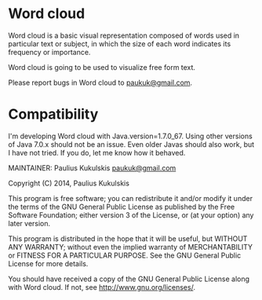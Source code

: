 Word cloud
==========

Word cloud is a basic visual representation composed of words used in 
particular text or subject, in which the size of each word indicates its 
frequency or importance. 

Word cloud is going to be used to visualize free form text.

Please report bugs in Word cloud to paukuk@gmail.com.

Compatibility
=============

I'm developing Word cloud with Java.version=1.7.0_67. Using other versions of
Java 7.0.x should not be an issue. Even older Javas should
also work, but I have not tried. If you do, let me know how it
behaved.

MAINTAINER: Paulius Kukulskis <paukuk@gmail.com>

Copyright (C) 2014, Paulius Kukulskis

This program is free software; you can redistribute it and/or modify
it under the terms of the GNU General Public License as published by
the Free Software Foundation; either version 3 of the License, or
(at your option) any later version.

This program is distributed in the hope that it will be useful,
but WITHOUT ANY WARRANTY; without even the implied warranty of
MERCHANTABILITY or FITNESS FOR A PARTICULAR PURPOSE. See the
GNU General Public License for more details.

You should have received a copy of the GNU General Public License
along with Word cloud. If not, see <http://www.gnu.org/licenses/>.
